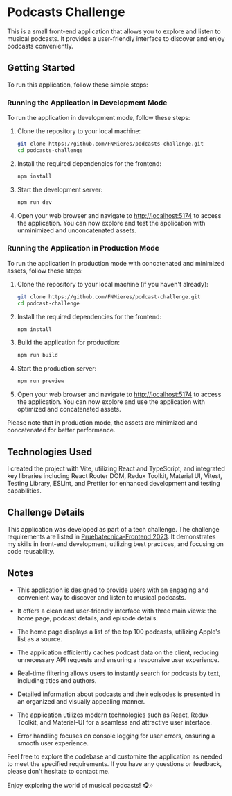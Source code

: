 # Podcasts Challenge

This is a small front-end application that allows you to explore and listen to musical podcasts. It provides a user-friendly interface to discover and enjoy podcasts conveniently.

## Getting Started

To run this application, follow these simple steps:

### Running the Application in Development Mode

To run the application in development mode, follow these steps:

1. Clone the repository to your local machine:

   ```bash
   git clone https://github.com/FNMieres/podcasts-challenge.git
   cd podcasts-challenge
   ```

2. Install the required dependencies for the frontend:

   ```bash
   npm install
   ```

3. Start the development server:

   ```bash
   npm run dev
   ```

4. Open your web browser and navigate to [http://localhost:5174](http://localhost:5174) to access the application. You can now explore and test the application with unminimized and unconcatenated assets.

### Running the Application in Production Mode

To run the application in production mode with concatenated and minimized assets, follow these steps:

1. Clone the repository to your local machine (if you haven't already):

   ```bash
   git clone https://github.com/FNMieres/podcast-challenge.git
   cd podcast-challenge
   ```

2. Install the required dependencies for the frontend:

   ```bash
   npm install
   ```

3. Build the application for production:

   ```bash
   npm run build
   ```

4. Start the production server:

   ```bash
   npm run preview
   ```

5. Open your web browser and navigate to [http://localhost:5174](http://localhost:5174) to access the application. You can now explore and use the application with optimized and concatenated assets.

Please note that in production mode, the assets are minimized and concatenated for better performance.

## Technologies Used

I created the project with Vite, utilizing React and TypeScript, and integrated key libraries including React Router DOM, Redux Toolkit, Material UI, Vitest, Testing Library, ESLint, and Prettier for enhanced development and testing capabilities.

## Challenge Details

This application was developed as part of a tech challenge. The challenge requirements are listed in [Pruebatecnica-Frontend 2023](Pruebatecnica-Frontend%202023.pdf). It demonstrates my skills in front-end development, utilizing best practices, and focusing on code reusability.

## Notes

- This application is designed to provide users with an engaging and convenient way to discover and listen to musical podcasts.

- It offers a clean and user-friendly interface with three main views: the home page, podcast details, and episode details.

- The home page displays a list of the top 100 podcasts, utilizing Apple's list as a source.

- The application efficiently caches podcast data on the client, reducing unnecessary API requests and ensuring a responsive user experience.

- Real-time filtering allows users to instantly search for podcasts by text, including titles and authors.

- Detailed information about podcasts and their episodes is presented in an organized and visually appealing manner.

- The application utilizes modern technologies such as React, Redux Toolkit, and Material-UI for a seamless and attractive user interface.

- Error handling focuses on console logging for user errors, ensuring a smooth user experience.

Feel free to explore the codebase and customize the application as needed to meet the specified requirements. If you have any questions or feedback, please don't hesitate to contact me.

Enjoy exploring the world of musical podcasts! 🎧🎶
